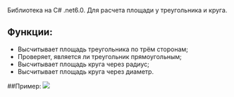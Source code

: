 

Библиотека на C# .net6.0. Для расчета площади у треугольника и круга. 

## Функции:
 - Высчитывает площадь треугольника по трём сторонам;
 - Проверяет, является ли треугольник прямоугольным;
 - Высчитывает площадь круга через радиус;
 - Высчитывает площадь круга через диаметр.

##Пример:
![](https://github.com/Dontlikeouy/FigureLib/assets/86613662/8b718b5a-01df-4603-bbaa-1dc2f62fbf80)
